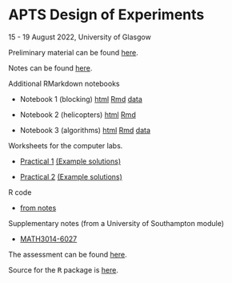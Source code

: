 # APTS Design of Experiments

15 - 19 August 2022, University of Glasgow

Preliminary material can be found [here](preliminary/doe_preliminary.html).

Notes can be found [here](notes/doe.html).

<!--  - the notes look better on screen if you press the "w" key (for widescreen).-->

Additional RMarkdown notebooks

  - Notebook 1 (blocking) [html](live_sessions/blocking.nb.html) [Rmd](live_sessions/blocking.Rmd) [data](live_sessions/exercise.csv)

  - Notebook 2 (helicopters) [html](live_sessions/helicopters.nb.html) [Rmd](live_sessions/helicopters.Rmd)

 - Notebook 3 (algorithms) [html](live_sessions/algorithms.nb.html) [Rmd](live_sessions/algorithms.Rmd) [data](live_sessions/solvents.csv)

Worksheets for the computer labs.

  - [Practical 1](practicals/doe_practical1.html) [(Example solutions)](practicals/doe_practical_solution1.html)
  
  - [Practical 2](practicals/doe_practical2.html) [(Example solutions)](practicals/doe_practical_solution2.html)
  
R code
  - [from notes](R/notes.R)
  
 <!-- - [for simulated helicopter experiment](R/helicopter.R)--> 
 
Supplementary notes (from a University of Southampton module)
  - [MATH3014-6027](https://statsdavew.github.io/math3014-6027-notes/)

The assessment can be found [here](assessment/doe_assessment.html).

Source for the <tt>R</tt> package is [here](https://github.com/statsdavew/apts.doe).
